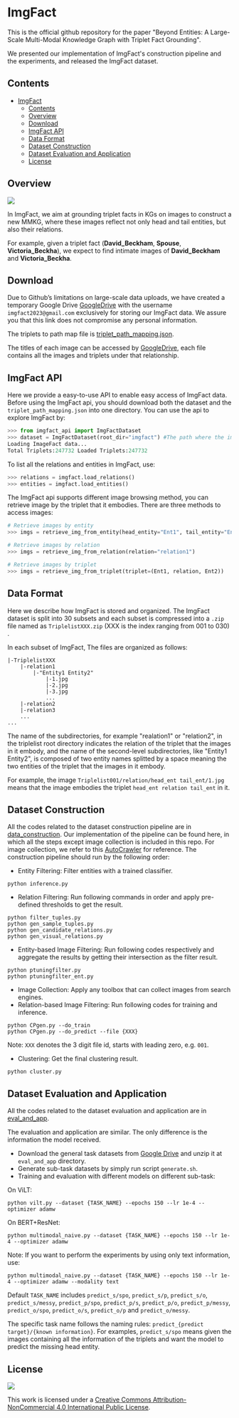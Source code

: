 # ImgFact

This is the official github repository for the paper "Beyond Entities: A Large-Scale Multi-Modal Knowledge Graph with Triplet Fact Grounding".

We presented our implementation of ImgFact's construction pipeline and the experiments, and released the ImgFact dataset.

## Contents

- [ImgFact](#imgfact)
  - [Contents](#contents)
  - [Overview](#overview)
  - [Download](#download)
  - [ImgFact API](#imgfact-api)
  - [Data Format](#data-format)
  - [Dataset Construction](#dataset-construction)
  - [Dataset Evaluation and Application](#dataset-evaluation-and-application)
  - [License](#license)

## Overview

<img src="imgs/motivation.png"/>

In ImgFact, we aim at grounding triplet facts in KGs on images to construct a new MMKG, where these images reflect not only head and tail entities, but also their relations.

For example, given a triplet fact (**David_Beckham**, **Spouse**, **Victoria_Beckha**), we expect to find intimate images of **David_Beckham** and **Victoria_Beckha**.

## Download

Due to Github’s limitations on large-scale data uploads, we have created a temporary Google Drive [GoogleDrive](https://drive.google.com/drive/folders/1G_QKlKSboI10ATW82Pp-1BqULxd-3TiC) with the username `imgfact2023@gmail.com` exclusively for storing our ImgFact data. We assure you that this link does not compromise any personal information.

The triplets to path map file is [triplet_path_mapping.json](https://github.com/kleinercubs/ImgFact/blob/main/triplet_path_mapping.json).

The titles of each image can be accessed by [GoogleDrive](https://drive.google.com/drive/folders/1ey-SnyxaENFPXYVVgy8riX-XfSOQoWXv?usp=share_link), each file contains all the images and triplets under that relationship.

## ImgFact API

 Here we provide a easy-to-use API to enable easy access of ImgFact data. Before using the ImgFact api, you should download both the dataset and the `triplet_path_mapping.json` into one directory. You can use the api to explore ImgFact by:

```python
>>> from imgfact_api import ImgFactDataset
>>> dataset = ImgFactDataset(root_dir="imgfact") #The path where the imgfact data is located
Loading ImageFact data...
Total Triplets:247732 Loaded Triplets:247732
```

To list all the relations and entities in ImgFact, use:

```python
>>> relations = imgfact.load_relations()
>>> entities = imgfact.load_entities()
```

The ImgFact api supports different image browsing method, you can retrieve image by the triplet that it embodies. There are three methods to access images:

```python
# Retrieve images by entity
>>> imgs = retrieve_img_from_entity(head_entity="Ent1", tail_entity="Ent2")

# Retrieve images by relation
>>> imgs = retrieve_img_from_relation(relation="relation1")

# Retrieve images by triplet
>>> imgs = retrieve_img_from_triplet(triplet=(Ent1, relation, Ent2))
```

## Data Format

Here we describe how ImgFact is stored and organized. The ImgFact dataset is split into 30 subsets and each subset is compressed into a `.zip` file named as `TriplelistXXX.zip` (XXX is the index ranging from 001 to 030) .

In each subset of ImgFact, The files are organized as follows:

    |-TriplelistXXX
        |-relation1
            |-"Entity1 Entity2"
                |-1.jpg
                |-2.jpg
                |-3.jpg
                ...
        |-relation2
        |-relation3
        ...
    ...

The name of the subdirectories, for example "realation1" or "relation2", in the triplelist root directory indicates the relation of the triplet that the images in it embody, and the name of the second-level subdirectories, like "Entity1 Entity2", is composed of two entity names splitted by a space meaning the two entities of the triplet that the images in it embody.

For example, the image `Triplelist001/relation/head_ent tail_ent/1.jpg` means that the image embodies the triplet `head_ent relation tail_ent` in it.

## Dataset Construction

All the codes related to the dataset construction pipeline are in [data_construction](https://github.com/kleinercubs/ImgFact/tree/main/dataset_construction).
Our implementation of the pipeline can be found here, in which all the steps except image collection is included in this repo. For image collection, we refer to this [AutoCrawler](https://github.com/YoongiKim/AutoCrawler) for reference.
 The construction pipeline should run by the following order:

- Entity Filtering: Filter entities with a trained classifier.

```
python inference.py
```

- Relation Filtering: Run following commands in order and apply pre-defined thresholds to get the result.

```
python filter_tuples.py
python gen_sample_tuples.py
python gen_candidate_relations.py
python gen_visual_relations.py
```

- Entity-based Image Filtering: Run following codes respectively and aggregate the results by getting their intersection as the filter result.

```
python ptuningfilter.py
python ptuningfilter_ent.py
```

- Image Collection: Apply any toolbox that can collect images from search engines.
- Relation-based Image Filtering: Run following codes for training and inference.

```
python CPgen.py --do_train
python CPgen.py --do_predict --file {XXX}
```

Note: `XXX` denotes the 3 digit file id, starts with leading zero, e.g. `001`.

- Clustering: Get the final clustering result.

```
python cluster.py
```

## Dataset Evaluation and Application

All the codes related to the dataset evaluation and application are in [eval_and_app](https://github.com/kleinercubs/ImgFact/tree/main/eval_and_app).

The evaluation and application are similar. The only difference is the information the model received.

- Download the general task datasets from [Google Drive](https://drive.google.com/drive/folders/1Qaz7sbjo45JXD408QrJceXNIwV8UBDDy?usp=share_link) and unzip it at `eval_and_app` directory.
- Generate sub-task datasets by simply run script `generate.sh`.
- Training and evaluation with different models on different sub-task:

On ViLT:

```
python vilt.py --dataset {TASK_NAME} --epochs 150 --lr 1e-4 --optimizer adamw
```

On BERT+ResNet:

```
python multimodal_naive.py --dataset {TASK_NAME} --epochs 150 --lr 1e-4 --optimizer adamw
```

Note: If you want to perform the experiments by using only text information, use:

```
python multimodal_naive.py --dataset {TASK_NAME} --epochs 150 --lr 1e-4 --optimizer adamw --modality text
```

Default `TASK_NAME` includes `predict_s/spo`, `predict_s/p`, `predict_s/o`, `predict_s/messy`, `predict_p/spo`, `predict_p/s`, `predict_p/o`, `predict_p/messy`, `predict_o/spo`, `predict_o/s`, `predict_o/p` and `predict_o/messy`.

The specific task name follows the naming rules: `predict_{predict target}/{known information}`. For examples, `predict_s/spo` means given the images containing all the information of the triplets and want the model to predict the missing head entity.

## License

[![](https://licensebuttons.net/l/by-nc/4.0/88x31.png)](https://creativecommons.org/licenses/by-nc/4.0/)

This work is licensed under a [Creative Commons Attribution-NonCommercial 4.0 International Public License](https://creativecommons.org/licenses/by-nc/4.0/).
